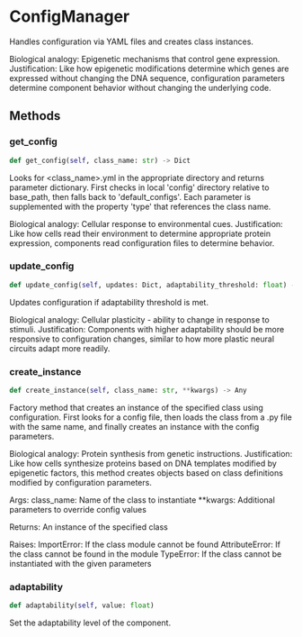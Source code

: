 # ConfigManager

Handles configuration via YAML files and creates class instances.

Biological analogy: Epigenetic mechanisms that control gene expression.
Justification: Like how epigenetic modifications determine which genes are expressed
without changing the DNA sequence, configuration parameters determine component
behavior without changing the underlying code.

## Methods

### get_config

```python
def get_config(self, class_name: str) -> Dict
```

Looks for <class_name>.yml in the appropriate directory and returns parameter dictionary.
First checks in local 'config' directory relative to base_path, then falls back to 'default_configs'.
Each parameter is supplemented with the property 'type' that references the class name.

Biological analogy: Cellular response to environmental cues.
Justification: Like how cells read their environment to determine appropriate
protein expression, components read configuration files to determine behavior.

### update_config

```python
def update_config(self, updates: Dict, adaptability_threshold: float) -> bool
```

Updates configuration if adaptability threshold is met.

Biological analogy: Cellular plasticity - ability to change in response to stimuli.
Justification: Components with higher adaptability should be more responsive to
configuration changes, similar to how more plastic neural circuits adapt more readily.

### create_instance

```python
def create_instance(self, class_name: str, **kwargs) -> Any
```

Factory method that creates an instance of the specified class using configuration.
First looks for a config file, then loads the class from a .py file with the same name,
and finally creates an instance with the config parameters.

Biological analogy: Protein synthesis from genetic instructions.
Justification: Like how cells synthesize proteins based on DNA templates modified
by epigenetic factors, this method creates objects based on class definitions
modified by configuration parameters.

Args:
    class_name: Name of the class to instantiate
    **kwargs: Additional parameters to override config values
    
Returns:
    An instance of the specified class
    
Raises:
    ImportError: If the class module cannot be found
    AttributeError: If the class cannot be found in the module
    TypeError: If the class cannot be instantiated with the given parameters

### adaptability

```python
def adaptability(self, value: float)
```

Set the adaptability level of the component.

